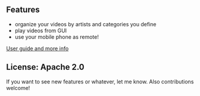 ## Features
* organize your videos by artists and categories you define
* play videos from GUI
* use your mobile phone as remote!

[User guide and more info](../../wiki)

## License: Apache 2.0

If you want to see new features or whatever, let me know. Also contributions welcome!
